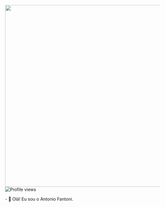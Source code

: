 <img align="right" height="590em" src="https://raw.githubusercontent.com/gist/antoniofantoni/6666e8d33e890f805a4116250ce3e8ea/raw/19b181f4d2a44bfb35179028909682fd424f2a0a/github.svg">
<p align="left"> <img src="https://komarev.com/ghpvc/?username=antoniofantoni&color=yellow" alt="Profile views" /></p>
- 👋 Olá! Eu sou o Antonio Fantoni.


<!---
antoniofantoni/antoniofantoni is a ✨ special ✨ repository because its `README.md` (this file) appears on your GitHub profile.
You can click the Preview link to take a look at your changes.
--->
